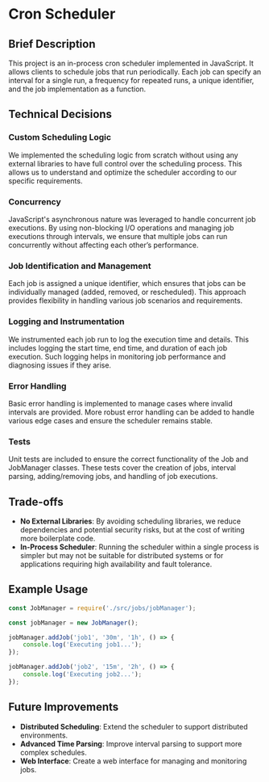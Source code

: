 # Cron Scheduler

## Brief Description
This project is an in-process cron scheduler implemented in JavaScript. It allows clients to schedule jobs that run periodically. Each job can specify an interval for a single run, a frequency for repeated runs, a unique identifier, and the job implementation as a function.

## Technical Decisions
### Custom Scheduling Logic
We implemented the scheduling logic from scratch without using any external libraries to have full control over the scheduling process. This allows us to understand and optimize the scheduler according to our specific requirements.

### Concurrency
JavaScript's asynchronous nature was leveraged to handle concurrent job executions. By using non-blocking I/O operations and managing job executions through intervals, we ensure that multiple jobs can run concurrently without affecting each other’s performance.

### Job Identification and Management
Each job is assigned a unique identifier, which ensures that jobs can be individually managed (added, removed, or rescheduled). This approach provides flexibility in handling various job scenarios and requirements.

### Logging and Instrumentation
We instrumented each job run to log the execution time and details. This includes logging the start time, end time, and duration of each job execution. Such logging helps in monitoring job performance and diagnosing issues if they arise.

### Error Handling
Basic error handling is implemented to manage cases where invalid intervals are provided. More robust error handling can be added to handle various edge cases and ensure the scheduler remains stable.

### Tests
Unit tests are included to ensure the correct functionality of the Job and JobManager classes. These tests cover the creation of jobs, interval parsing, adding/removing jobs, and handling of job executions.

## Trade-offs
- **No External Libraries**: By avoiding scheduling libraries, we reduce dependencies and potential security risks, but at the cost of writing more boilerplate code.
- **In-Process Scheduler**: Running the scheduler within a single process is simpler but may not be suitable for distributed systems or for applications requiring high availability and fault tolerance.

## Example Usage
```javascript
const JobManager = require('./src/jobs/jobManager');

const jobManager = new JobManager();

jobManager.addJob('job1', '30m', '1h', () => {
    console.log('Executing job1...');
});

jobManager.addJob('job2', '15m', '2h', () => {
    console.log('Executing job2...');
});
```

## Future Improvements
- **Distributed Scheduling**: Extend the scheduler to support distributed environments.
- **Advanced Time Parsing**: Improve interval parsing to support more complex schedules.
- **Web Interface**: Create a web interface for managing and monitoring jobs.

